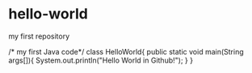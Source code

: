 # hello-world
my first repository

/* my first Java code*/
class HelloWorld{
  public static void main(String args[]){
    System.out.println("Hello World in Github!");
  }
}
